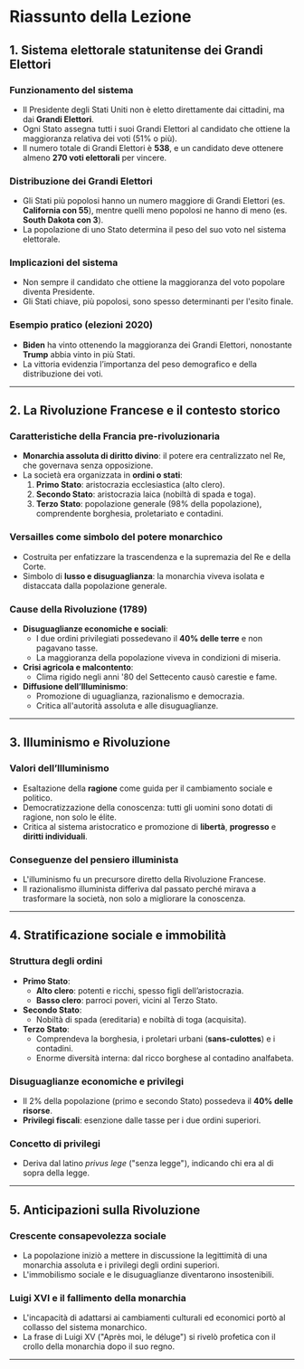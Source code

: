 # Riassunto della Lezione

## 1. Sistema elettorale statunitense dei Grandi Elettori

### Funzionamento del sistema
- Il Presidente degli Stati Uniti non è eletto direttamente dai cittadini, ma dai **Grandi Elettori**.
- Ogni Stato assegna tutti i suoi Grandi Elettori al candidato che ottiene la maggioranza relativa dei voti (51% o più).
- Il numero totale di Grandi Elettori è **538**, e un candidato deve ottenere almeno **270 voti elettorali** per vincere.

### Distribuzione dei Grandi Elettori
- Gli Stati più popolosi hanno un numero maggiore di Grandi Elettori (es. **California con 55**), mentre quelli meno popolosi ne hanno di meno (es. **South Dakota con 3**).
- La popolazione di uno Stato determina il peso del suo voto nel sistema elettorale.

### Implicazioni del sistema
- Non sempre il candidato che ottiene la maggioranza del voto popolare diventa Presidente.
- Gli Stati chiave, più popolosi, sono spesso determinanti per l'esito finale.

### Esempio pratico (elezioni 2020)
- **Biden** ha vinto ottenendo la maggioranza dei Grandi Elettori, nonostante **Trump** abbia vinto in più Stati.
- La vittoria evidenzia l’importanza del peso demografico e della distribuzione dei voti.

---

## 2. La Rivoluzione Francese e il contesto storico

### Caratteristiche della Francia pre-rivoluzionaria
- **Monarchia assoluta di diritto divino**: il potere era centralizzato nel Re, che governava senza opposizione.
- La società era organizzata in **ordini o stati**:
  1. **Primo Stato**: aristocrazia ecclesiastica (alto clero).
  2. **Secondo Stato**: aristocrazia laica (nobiltà di spada e toga).
  3. **Terzo Stato**: popolazione generale (98% della popolazione), comprendente borghesia, proletariato e contadini.

### Versailles come simbolo del potere monarchico
- Costruita per enfatizzare la trascendenza e la supremazia del Re e della Corte.
- Simbolo di **lusso e disuguaglianza**: la monarchia viveva isolata e distaccata dalla popolazione generale.

### Cause della Rivoluzione (1789)
- **Disuguaglianze economiche e sociali**:
  - I due ordini privilegiati possedevano il **40% delle terre** e non pagavano tasse.
  - La maggioranza della popolazione viveva in condizioni di miseria.
- **Crisi agricola e malcontento**:
  - Clima rigido negli anni '80 del Settecento causò carestie e fame.
- **Diffusione dell’Illuminismo**:
  - Promozione di uguaglianza, razionalismo e democrazia.
  - Critica all'autorità assoluta e alle disuguaglianze.

---

## 3. Illuminismo e Rivoluzione

### Valori dell’Illuminismo
- Esaltazione della **ragione** come guida per il cambiamento sociale e politico.
- Democratizzazione della conoscenza: tutti gli uomini sono dotati di ragione, non solo le élite.
- Critica al sistema aristocratico e promozione di **libertà**, **progresso** e **diritti individuali**.

### Conseguenze del pensiero illuminista
- L'illuminismo fu un precursore diretto della Rivoluzione Francese.
- Il razionalismo illuminista differiva dal passato perché mirava a trasformare la società, non solo a migliorare la conoscenza.

---

## 4. Stratificazione sociale e immobilità

### Struttura degli ordini
- **Primo Stato**:
  - **Alto clero**: potenti e ricchi, spesso figli dell’aristocrazia.
  - **Basso clero**: parroci poveri, vicini al Terzo Stato.
- **Secondo Stato**:
  - Nobiltà di spada (ereditaria) e nobiltà di toga (acquisita).
- **Terzo Stato**:
  - Comprendeva la borghesia, i proletari urbani (**sans-culottes**) e i contadini.
  - Enorme diversità interna: dal ricco borghese al contadino analfabeta.

### Disuguaglianze economiche e privilegi
- Il 2% della popolazione (primo e secondo Stato) possedeva il **40% delle risorse**.
- **Privilegi fiscali**: esenzione dalle tasse per i due ordini superiori.

### Concetto di privilegi
- Deriva dal latino *privus lege* ("senza legge"), indicando chi era al di sopra della legge.

---

## 5. Anticipazioni sulla Rivoluzione

### Crescente consapevolezza sociale
- La popolazione iniziò a mettere in discussione la legittimità di una monarchia assoluta e i privilegi degli ordini superiori.
- L'immobilismo sociale e le disuguaglianze diventarono insostenibili.

### Luigi XVI e il fallimento della monarchia
- L'incapacità di adattarsi ai cambiamenti culturali ed economici portò al collasso del sistema monarchico.
- La frase di Luigi XV ("Après moi, le déluge") si rivelò profetica con il crollo della monarchia dopo il suo regno.

---

